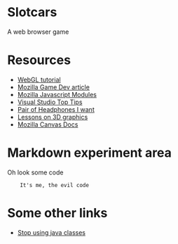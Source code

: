 # Slotcars
A web browser game


# Resources

 - [WebGL tutorial](https://developer.mozilla.org/en-US/docs/Web/API/WebGL_API/Tutorial/Adding_2D_content_to_a_WebGL_context)
 - [Mozilla Game Dev article](https://developer.mozilla.org/en-US/docs/Games/Introduction)
 - [Mozilla Javascript Modules](https://developer.mozilla.org/en-US/docs/Web/JavaScript/Guide/Modules)
 - [Visual Studio Top Tips](https://www.youtube.com/watch?v=ifTF3ags0XI)
 - [Pair of Headphones I want](https://www.gear4music.com/Headphones/Shure-AONIC-50-Premium-Wireless-Noise-Cancelling-Headphones-Brown/4OZ7) 
 - [Lessons on 3D graphics](https://www.scratchapixel.com/lessons/3d-basic-rendering/perspective-and-orthographic-projection-matrix/building-basic-perspective-projection-matrix.html)
 - [Mozilla Canvas Docs](https://developer.mozilla.org/en-US/docs/Web/API/Canvas_API/)

# Markdown experiment area

Oh look some code
```
    It's me, the evil code
```

# Some other links

 - [Stop using java classes](https://medium.com/giant-machines/stop-using-javascript-classes-d0b6890ef097)